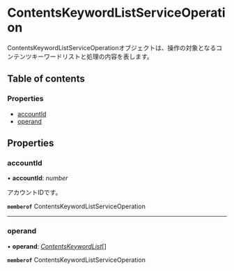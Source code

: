 # ContentsKeywordListServiceOperation


<div lang=\"ja\">ContentsKeywordListServiceOperationオブジェクトは、操作の対象となるコンテンツキーワードリストと処理の内容を表します。</div> 

## Table of contents

### Properties

- [accountId](contentskeywordlistserviceoperation.md#accountid)
- [operand](contentskeywordlistserviceoperation.md#operand)

## Properties

### accountId

• **accountId**: *number*

<div lang=\"ja\">アカウントIDです。</div> 

**`memberof`** ContentsKeywordListServiceOperation

___

### operand

• **operand**: [*ContentsKeywordList*](contentskeywordlist.md)[]

**`memberof`** ContentsKeywordListServiceOperation
